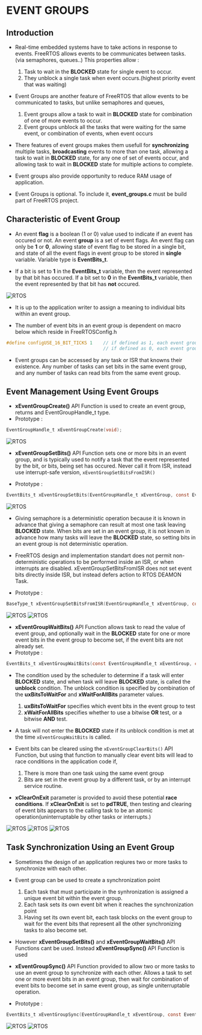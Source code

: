 # **EVENT GROUPS**

## Introduction
- Real-time embedded systems have to take actions in response to events. FreeRTOS allows events to be communicates between tasks. (via semaphores, queues..) This properties allow :
    1. Task to wait in the **BLOCKED** state for single event to occur.
    2. They unblock a single task when event occurs.(highest priority event that was waiting)
- Event Groups are another feature of FreeRTOS that allow events to be communicated to tasks, but unlike semaphores and queues,
    1. Event groups allow a task to wait in **BLOCKED** state for combination of one of more events to occur.
    2. Event groups unblock all the tasks that were waiting for the same event, or combination of events, when event occurs

- There features of event groups makes them usefull for **synchronizing** multiple tasks, **broadcasting** events to more than one task, allowing a task to wait in **BLOCKED** state, for any one of set of events occur, and allowing task to wait in **BLOCKED** state for multiple actions to complete.

- Event groups also provide opportunity to reduce RAM usage of application.

- Event Groups is optional. To include it, **event_groups.c** must be build part of FreeRTOS project.

## Characteristic of Event Group
- An event **flag** is a boolean (1 or 0) value used to indicate if an event has occured or not. An event **group** is a set of event flags. An event flag can only be **1** or **0**, allowing state of event flag to be stored in a single bit, and state of all the event flags in event group to be stored in **single** variable. Variable type is **EventBits_t**. 

- If a bit is set to **1** in the **EventBits_t** variable, then the event represented by that bit has occured. If a bit set to **0** in the **EventBits_t** variable, then the event represented by that bit has **not** occured.

![RTOS](..//Images/FreeRTOS_EventBits_t.PNG)

- It is up to the application writer to assign a meaning to individual bits within an event group.

- The number of event bits in an event group is dependent on macro below which reside in FreeRTOSConfig.h
``` C
#define configUSE_16_BIT_TICKS 1    // if defined as 1, each event group contains 8 usable event bits.
                                    // if defined as 0, each event group contains 24 usable event bits.       
```

- Event groups can be accessed by any task or ISR that knowns their existence. Any number of tasks can set bits in the same event group, and any number of tasks can read bits from the same event group.

## Event Management Using Event Groups
- **xEventGroupCreate()** API Function is used to create an event group, returns and EventGroupHandle_t type.
- Prototype :
``` C
EventGroupHandle_t xEventGroupCreate(void);
```
![RTOS](..//Images/FreeRTOS_xEventGroupCreate.PNG)

- **xEventGroupSetBits()** API Function sets one or more bits in an event group, and is typically used to notify a task that the event represented by the bit, or bits, being set has occured. Never call it from ISR, instead use interrupt-safe version, <code>xEventGroupSetBitsFromISR()</code>

- Prototype :
``` C
EventBits_t xEventGroupSetBits(EventGroupHandle_t xEventGroup, const EventBits_t uxBitsToSet);
```
![RTOS](..//Images/FreeRTOS_xEventGroupSetBits.PNG)


- Giving semaphore is a deterministic operation because it is known in advance that giving a semaphore can result at most one task leaving **BLOCKED** state. When bits are set in an event group, it is not known in advance how many tasks will leave the **BLOCKED** state, so setting bits in an event group is not deterministic operation.

- FreeRTOS design and implementation standart does not permit non-deterministic operations to be performed inside an ISR, or when interrupts are disabled. xEventGroupSetBitsFromISR does not set event bits directly inside ISR, but instead defers action to RTOS DEAMON Task.
- Prototype :
``` C
BaseType_t xEventGroupSetBitsFromISR(EventGroupHandle_t xEventGroup, const EventBits_t uxBitsToSet, BaseType_t *pxHigherPriorityTaskWoken);
```
![RTOS](..//Images/FreeRTOS_xEventGroupSetBitsFromISR.PNG)
![RTOS](..//Images/FreeRTOS_xEventGroupSetBitsFromISR2.PNG)

- **xEventGroupWaitBits()** API Function allows task to read the value of event group, and optionally wait in the **BLOCKED** state for one or more event bits in the event group to become set, if the event bits are not already set.
- Prototype :
``` C
EventBits_t xEventGroupWaitBits(const EventGroupHandle_t xEventGroup, const Event_t uxBitsToWaitFor, const BaseType_t xClearOnExit, const BaseType_t xWaitForAllBits, TickType_t xTicksToWait); 
```

- The condition used by the scheduler to determine if a task will enter **BLOCKED** state, and when task will leave **BLOCKED** state, is called the **unblock** condition. The unblock condition is specified  by combination of the **uxBitsToWaitFor** and **xWaitForAllBits** parameter values. 
    1. **uxBitsToWaitFor** specifies which event bits in the event group to test
    2. **xWaitForAllBits** specifies whether to use a bitwise **OR** test, or a bitwise **AND** test.

- A task will not enter the **BLOCKED** state if its unblock condition is met at the time <code>xEventGroupWaitBits</code> is called.

- Event bits can be cleared using the <code>xEventGroupClearBits()</code> API Function, but using that function to manually clear event bits will lead to race conditions in the application code if,
    1. There is more than one task using the same event group
    2. Bits are set in the event group by a different task, or by an interrupt service routine.

- **xClearOnExit** parameter is provided to avoid these potential **race conditions**. If **xClearOnExit** is set to **pdTRUE**, then testing and clearing of event bits appears to the calling task to be an atomic operation(uninterruptable by other tasks or interrupts.)

![RTOS](..//Images/FreeRTOS_xEventGroupWaitBits.PNG)
![RTOS](..//Images/FreeRTOS_xEventGroupWaitBits2.PNG)
![RTOS](..//Images/FreeRTOS_xEventGroupWaitBits3.PNG)


## Task Synchronization Using an Event Group
- Sometimes the design of an application reqiures two or more tasks to synchronize with each other. 

- Event group can be used to create a synchronization point
    1. Each task that must participate in the synhronization is assigned a unique event bit within the event group.
    2. Each task sets its own event bit when it reaches the synchronization point
    3. Having set its own event bit, each task blocks on the event group to wait for the event bits that represent all the other synchronizing tasks to also become set.

- However **xEventGroupSetBits()** and **xEventGroupWaitBits()** API Functions cant be used. Instead **xEventGroupSync()** API Function is used

- **xEventGroupSync()** API Function provided to allow two or more tasks to use an event group to synchronize with each other. Allows a task to set one or more event bits in an event group, then wait for combination of event bits to become set in same event group, as single uniterruptable operation.

- Prototype : 
``` C
EventBits_t xEventGroupSync(EventGroupHandle_t xEventGroup, const EventBits_t uxBitsToSet, const EventBits_t uxBitsToWaitFor, TickType_t xTicksToWait);
```

![RTOS](..//Images/FreeRTOS_xEventGroupSync.PNG)
![RTOS](..//Images/FreeRTOS_xEventGroupSync2.PNG)